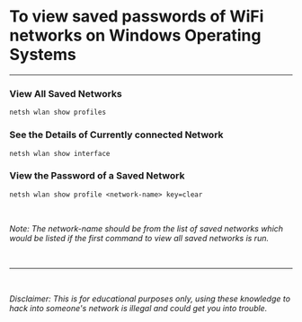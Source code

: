# To view saved passwords of WiFi networks on Windows Operating Systems
---

### View All Saved Networks
```
netsh wlan show profiles
```

### See the Details of Currently connected Network
```
netsh wlan show interface
```

### View the Password of a Saved Network
```
netsh wlan show profile <network-name> key=clear 
```
<br/>

*Note: The network-name should be from the list of saved networks which would be listed if the first command to view all saved networks is run.*

<br/>

---

<br/>

*Disclaimer: This is for educational purposes only, using these knowledge to hack into someone's network is illegal and could get you into trouble.*

